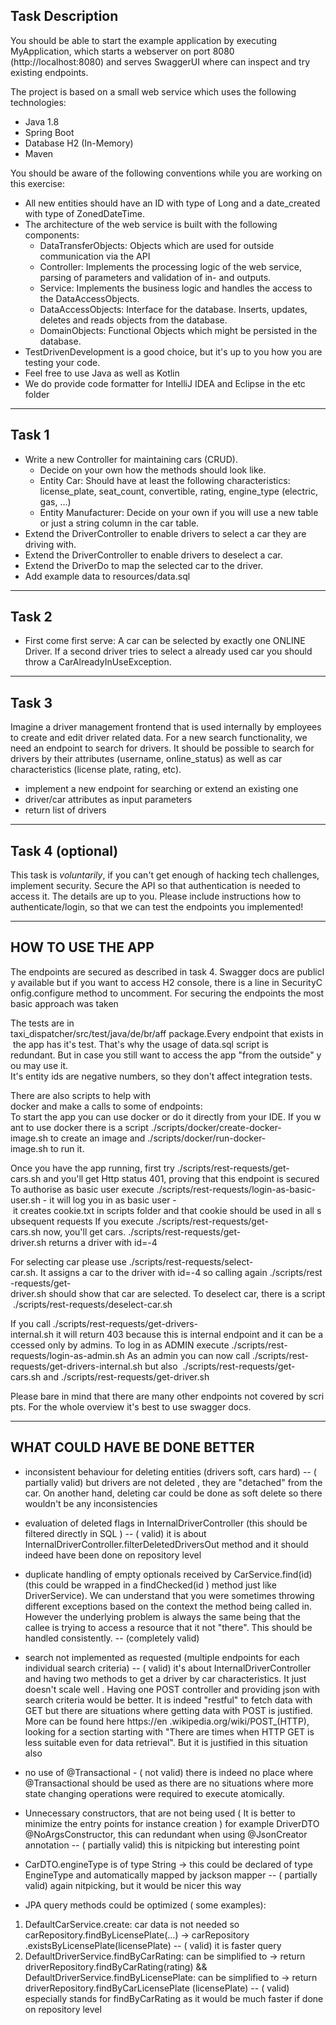 ## Task Description
You should be able to start the example application by executing MyApplication, which starts a webserver on port 8080 (http://localhost:8080) and serves SwaggerUI where can inspect and try existing endpoints.

The project is based on a small web service which uses the following technologies:

* Java 1.8
* Spring Boot
* Database H2 (In-Memory)
* Maven


You should be aware of the following conventions while you are working on this exercise:

 * All new entities should have an ID with type of Long and a date_created with type of ZonedDateTime.
 * The architecture of the web service is built with the following components:
 	* DataTransferObjects: Objects which are used for outside communication via the API
    * Controller: Implements the processing logic of the web service, parsing of parameters and validation of in- and outputs.
    * Service: Implements the business logic and handles the access to the DataAccessObjects.
    * DataAccessObjects: Interface for the database. Inserts, updates, deletes and reads objects from the database.
    * DomainObjects: Functional Objects which might be persisted in the database.
 * TestDrivenDevelopment is a good choice, but it's up to you how you are testing your code.
 * Feel free to use Java as well as Kotlin
 * We do provide code formatter for IntelliJ IDEA and Eclipse in the etc folder
---
## Task 1
 * Write a new Controller for maintaining cars (CRUD).
   * Decide on your own how the methods should look like.
   * Entity Car: Should have at least the following characteristics: license_plate, seat_count, convertible, rating, engine_type (electric, gas, ...)
   * Entity Manufacturer: Decide on your own if you will use a new table or just a string column in the car table.
 * Extend the DriverController to enable drivers to select a car they are driving with.
 * Extend the DriverController to enable drivers to deselect a car.
 * Extend the DriverDo to map the selected car to the driver.
 * Add example data to resources/data.sql
---
## Task 2
* First come first serve: A car can be selected by exactly one ONLINE Driver. If a second driver tries to select a already used car you should throw a CarAlreadyInUseException.
---
## Task 3
Imagine a driver management frontend that is used internally by employees to create and edit driver related data. For a new search functionality, we need an endpoint to search for drivers. It should be possible to search for drivers by their attributes (username, online_status) as well as car characteristics (license plate, rating, etc).

* implement a new endpoint for searching or extend an existing one
* driver/car attributes as input parameters
* return list of drivers
---
## Task 4 (optional)

This task is _voluntarily_, if you can't get enough of hacking tech challenges, implement security.
Secure the API so that authentication is needed to access it. The details are up to you. 
Please include instructions how to authenticate/login, so that we can test the endpoints you implemented!

------------------------------------------------------------------------------------------------------------------------------
## HOW TO USE THE APP

The endpoints are secured as described in task 4. Swagger docs are publicly available but if you want to access H2 console, there is a line in SecurityConfig.configure method to uncomment. For securing the endpoints the most basic approach was taken

The tests are in taxi_dispatcher/src/test/java/de/br/aff package.Every endpoint that exists in the app has it's test. That's why the usage of data.sql script is redundant. But in case you still want to access the app "from the outside" you may use it. It's entity ids are negative numbers, so they don't affect integration tests. 

There are also scripts to help with docker and make a calls to some of endpoints:
To start the app you can use docker or do it directly from your IDE. If you want to use docker there is a script ./scripts/docker/create-docker-image.sh to create an image and ./scripts/docker/run-docker-image.sh to run it. 

Once you have the app running, first try ./scripts/rest-requests/get-cars.sh and you'll get Http status 401, proving that this endpoint is secured
To authorise as basic user execute ./scripts/rest-requests/login-as-basic-user.sh - it will log you in as basic user - it creates cookie.txt in scripts folder and that cookie should be used in all subsequent requests
If you execute ./scripts/rest-requests/get-cars.sh now, you'll get cars. ./scripts/rest-requests/get-driver.sh returns a driver with id=-4

For selecting car please use ./scripts/rest-requests/select-car.sh. It assigns a car to the driver with id=-4 so calling again ./scripts/rest-requests/get-driver.sh should show that car are selected. To deselect car, there is a script ./scripts/rest-requests/deselect-car.sh

If you call ./scripts/rest-requests/get-drivers-internal.sh it will return 403 because this is internal endpoint and it can be accessed only by admins. To log in as ADMIN execute ./scripts/rest-requests/login-as-admin.sh
As an admin you can now call ./scripts/rest-requests/get-drivers-internal.sh but also 
./scripts/rest-requests/get-cars.sh and ./scripts/rest-requests/get-driver.sh

Please bare in mind that there are many other endpoints not covered by scripts. For the whole overview it's best to use swagger docs.

------------------------------------------------------------------------------------------------------------------------------
## WHAT COULD HAVE BE DONE BETTER


* inconsistent behaviour for deleting entities (drivers soft, cars hard) -- ( partially valid) but drivers are not
 deleted
, they are
 "detached" from the car. On another hand, deleting car could be done as soft delete so there wouldn't be any
  inconsistencies
  
* evaluation of deleted flags in InternalDriverController (this should be filtered directly in SQL
) -- ( valid) it is
 about
 InternalDriverController.filterDeletedDriversOut method and it should indeed have been done on repository level
 
* duplicate handling of empty optionals received by CarService.find(id) (this could be wrapped in a findChecked(id
) method just like DriverService). We can understand that you were sometimes throwing different exceptions based on
 the context the method being called in. However the underlying problem is always the same being that the callee is
  trying to access a resource that it not "there". This should be handled consistently. -- (completely valid)
  
* search not implemented as requested (multiple endpoints for each individual search criteria) -- ( valid) it's about
 InternalDriverController and having two methods to get a driver by car characteristics. It just doesn't scale well
 . Having one POST controller and providing json with search criteria would be better. It is indeed "restful" to
  fetch data with GET but there are situations
  where getting data with POST is justified. More can be found here https://en
  .wikipedia.org/wiki/POST_(HTTP), looking for a section starting with "There are times when HTTP GET is less
   suitable even for data retrieval". But it is justified in this situation also

* no use of @Transactional - ( not valid) there is indeed no place where @Transactional should be used as there are no
 situations where more state changing operations were required to execute atomically.



* Unnecessary constructors, that are not being used ( It is better to minimize the entry points for instance creation
) for example DriverDTO @NoArgsConstructor, this can redundant when using @JsonCreator annotation -- ( partially
 valid) this is nitpicking but interesting point


* CarDTO.engineType is of type String -> this could be declared of type EngineType and automatically mapped by
 jackson mapper -- ( partially valid) again nitpicking, but it would be nicer this way
 
* JPA query methods could be optimized ( some examples):
1. DefaultCarService.create: car data is not needed so carRepository.findByLicensePlate(…) -> carRepository
.existsByLicensePlate(licensePlate) -- ( valid) it is faster query
2. DefaultDriverService.findByCarRating: can be simplified to -> return driverRepository.findByCarRating(rating)
&& DefaultDriverService.findByLicensePlate: can be simplified to -> return driverRepository.findByCarLicensePlate
(licensePlate) -- ( valid) especially stands for findByCarRating as it would be much faster if done on repository level


